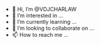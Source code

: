 - 👋 Hi, I’m @VDJCHARLAW
- 👀 I’m interested in ...
- 🌱 I’m currently learning ...
- 💞️ I’m looking to collaborate on ...
- 📫 How to reach me ...

<!---
VDJCHARLAW/VDJCHARLAW is a ✨ special ✨ repository because its `README.md` (this file) appears on your GitHub profile.
You can click the Preview link to take a look at your changes.
--->
